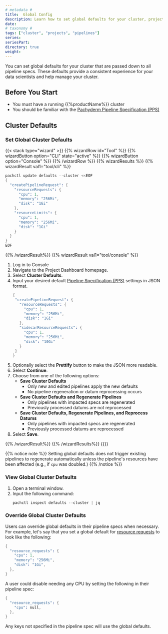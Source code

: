 ```yaml
---
# metadata # 
title:  Global Config
description: Learn how to set global defaults for your cluster, projects (coming soon), and pipelines.
date: 
# taxonomy #
tags: ["cluster", "projects", "pipelines"]
series:
seriesPart:
directory: true
weight: 
--- 
```

You can set global defaults for your cluster that are passed down to all pipeline specs. These defaults provide a consistent experience for your data scientists and help manage your cluster. 

## Before You Start

- You must have a running {{%productName%}} cluster
- You should be familiar with the [Pachyderm Pipeline Specification (PPS)](/{{%release%}}/build-dags/pipeline-spec)

## Cluster Defaults 

### Set Global Cluster Defaults


{{< stack type="wizard" >}}
{{% wizardRow id="Tool" %}}
{{% wizardButton option="CLI" state="active" %}}
{{% wizardButton option="Console" %}}
{{% /wizardRow %}}
{{% wizardResults %}}
{{% wizardResult val1="tool/cli" %}}

```s
pachctl update defaults --cluster <<EOF
{
  "createPipelineRequest": {
    "resourceRequests": {
      "cpu": 1,
      "memory": "256Mi",
      "disk": "1Gi"
    },
    "resourceLimits": {
      "cpu": 1,
      "memory": "256Mi",
      "disk": "1Gi"
    }
  }
}
EOF
```

{{% /wizardResult%}}
{{% wizardResult val1="tool/console" %}}

1. Log in to Console
2. Navigate to the Project Dashboard homepage.
3. Select **Cluster Defaults**.
4. Input your desired default [Pipeline Specification (PPS)](/{{%release%}}/build-dags/pipeline-spec) settings in JSON format. 
    ```s
   {
     "createPipelineRequest": {
       "resourceRequests": {
         "cpu": 1,
         "memory": "256Mi",
         "disk": "1Gi"
       },
       "sidecarResourceRequests": {
         "cpu": 1,
         "memory": "256Mi",
         "disk": "10Gi"
       }
     }
   }
    ```
5. Optionally select the **Prettify** button to make the JSON more readable.
6. Select **Continue**.
7. Choose from one of the following options:
    - **Save Cluster Defaults**
      - Only new and edited pipelines apply the new defaults 
      - No pipeline regeneration or datum reprocessing occurs
    - **Save Cluster Defaults and Regenerate Pipelines**
      - Only pipelines with impacted specs are regenerated 
      - Previously processed datums are not reprocessed
    - **Save Cluster Defaults, Regenerate Pipelines, and Reprocess Datums**
      - Only pipelines with impacted specs are regenerated
      - Previously processed datums are reprocessed
8. Select **Save**.

{{% /wizardResult%}}
{{% /wizardResults%}}
{{</stack>}}
 

{{% notice note %}}
Setting global defaults does not trigger existing pipelines to regenerate automatically unless the pipeline's resources have been affected (e.g., if `cpu` was doubled.) 
{{% /notice %}}

### View Global Cluster Defaults

1. Open a terminal window.
2. Input the following command:
   ```s
   pachctl inspect defaults --cluster | jq
   ```
  
### Override Global Cluster Defaults

Users can override global defaults in their pipeline specs when necessary. For example, let's say that you set a global default for [resource requests](/{{%release%}}/build-dags/pipeline-spec/resource-request/) to look like the following:

```s
{
  "resource_requests": {
    "cpu": 1,
    "memory": "256Mi",
    "disk": "1Gi",
  },
}
```

A user could disable needing any CPU by setting the following in their pipeline spec:

```s
{
  "resource_requests": {
    "cpu": null,
  },
}
```

Any keys not specified in the pipeline spec will use the global defaults. 